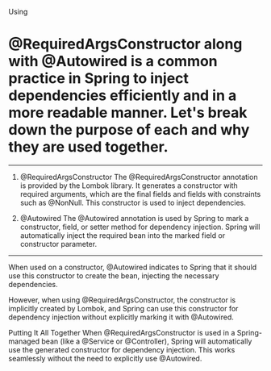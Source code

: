 Using 
# @RequiredArgsConstructor along with @Autowired is a common practice in Spring to inject dependencies efficiently and in a more readable manner. Let's break down the purpose of each and why they are used together.

---

1. @RequiredArgsConstructor
   The @RequiredArgsConstructor annotation is provided by the Lombok library. It generates a constructor with required arguments, which are the final fields and fields with constraints such as @NonNull. This constructor is used to inject dependencies.

2. @Autowired
The @Autowired annotation is used by Spring to mark a constructor, field, or setter method for dependency injection. Spring will automatically inject the required bean into the marked field or constructor parameter.
---
When used on a constructor, @Autowired indicates to Spring that it should use this constructor to create the bean, injecting the necessary dependencies.

However, when using @RequiredArgsConstructor, the constructor is implicitly created by Lombok, and Spring can use this constructor for dependency injection without explicitly marking it with @Autowired.

Putting It All Together
When @RequiredArgsConstructor is used in a Spring-managed bean (like a @Service or @Controller), Spring will automatically use the generated constructor for dependency injection. This works seamlessly without the need to explicitly use @Autowired.